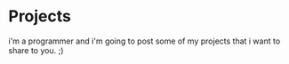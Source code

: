# Projects
i'm a programmer and i'm going to post some of my projects that i want to share to you. ;)
